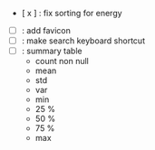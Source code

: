 - [ x ] : fix sorting for energy
- [ ] : add favicon
- [ ] : make search keyboard shortcut
- [ ] : summary table
  - count non null
  - mean
  - std
  - var
  - min
  - 25 %
  - 50 %
  - 75 %
  - max
